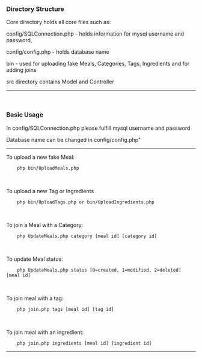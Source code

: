 
<h3>Directory Structure</h3>

Core directory holds all core files such as:

<p>config/SQLConnection.php - holds information for mysql username and password,</p>
<p>config/config.php - holds database name</p>
<p>bin - used for uploading fake Meals, Categories, Tags, Ingredients and for adding joins</p>


src directory contains Model and Controller

<hr>
<br>

<h3>Basic Usage</h3>

<p>In config/SQLConnection.php please fulfill mysql username and password</p>
<p>Database name can be changed in config/config.php"</p>
<hr>

<p>To upload a new fake Meal:</p>

        php bin/UploadMeals.php
   
<br>


<p>To upload a new Tag or Ingredients</p>

        php bin/UploadTags.php or bin/UploadIngredients.php
   <br>

   
<p>To join a Meal with a Category:</p>

        php UpdateMeals.php category [meal id] [category id]

   <br>

<p>To update Meal status:</p>

        php UpdateMeals.php status [0=created, 1=modified, 2=deleted] [meal id]
<br>

   
<p>To join meal with a tag:</p>

        php join.php tags [meal id] [tag id]


   <br>

<p>To join meal with an ingredient:</p>

        php join.php ingredients [meal id] [ingredient id]
        

<hr>
<br>

